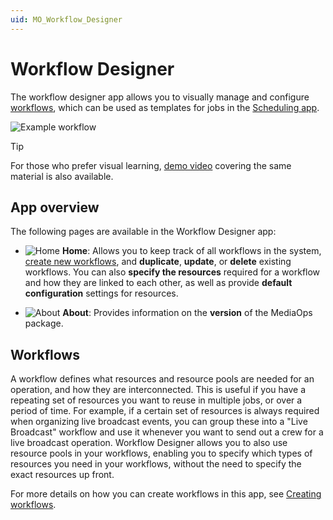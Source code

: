 ```yaml
---
uid: MO_Workflow_Designer
---
```


# Workflow Designer

The workflow designer app allows you to visually manage and configure [workflows](#workflows), which can be used as templates for jobs in the [Scheduling app](xref:MO_Scheduling).

![Example workflow](~/solutions/images/WFD_Example_WF.png)

> [!TIP]
> For those who prefer visual learning, [demo video](https://www.youtube.com/watch?v=DR1ObA8F0m0) covering the same material is also available.

## App overview

The following pages are available in the Workflow Designer app:

- ![Home](~/user-guide/images/WD_Home.png) **Home**: Allows you to keep track of all workflows in the system, [create new workflows](xref:WFD_Creating_Workflows), and **duplicate**, **update**, or **delete** existing workflows. You can also **specify the resources** required for a workflow and how they are linked to each other, as well as provide **default configuration** settings for resources.

- ![About](~/user-guide/images/WD_About.png) **About**: Provides information on the **version** of the MediaOps package.

## Workflows

A workflow defines what resources and resource pools are needed for an operation, and how they are interconnected. This is useful if you have a repeating set of resources you want to reuse in multiple jobs, or over a period of time. For example, if a certain set of resources is always required when organizing live broadcast events, you can group these into a "Live Broadcast" workflow and use it whenever you want to send out a crew for a live broadcast operation. Workflow Designer allows you to also use resource pools in your workflows, enabling you to specify which types of resources you need in your workflows, without the need to specify the exact resources up front.

For more details on how you can create workflows in this app, see [Creating workflows](xref:WFD_Creating_Workflows).

